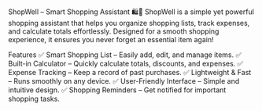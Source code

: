ShopWell – Smart Shopping Assistant 🛍️📱
ShopWell is a simple yet powerful shopping assistant that helps you organize shopping lists, track expenses, and calculate totals effortlessly. Designed for a smooth shopping experience, it ensures you never forget an essential item again!

Features
✅ Smart Shopping List – Easily add, edit, and manage items.
✅ Built-in Calculator – Quickly calculate totals, discounts, and expenses.
✅ Expense Tracking – Keep a record of past purchases.
✅ Lightweight & Fast – Runs smoothly on any device.
✅ User-Friendly Interface – Simple and intuitive design.
✅ Shopping Reminders – Get notified for important shopping tasks.
